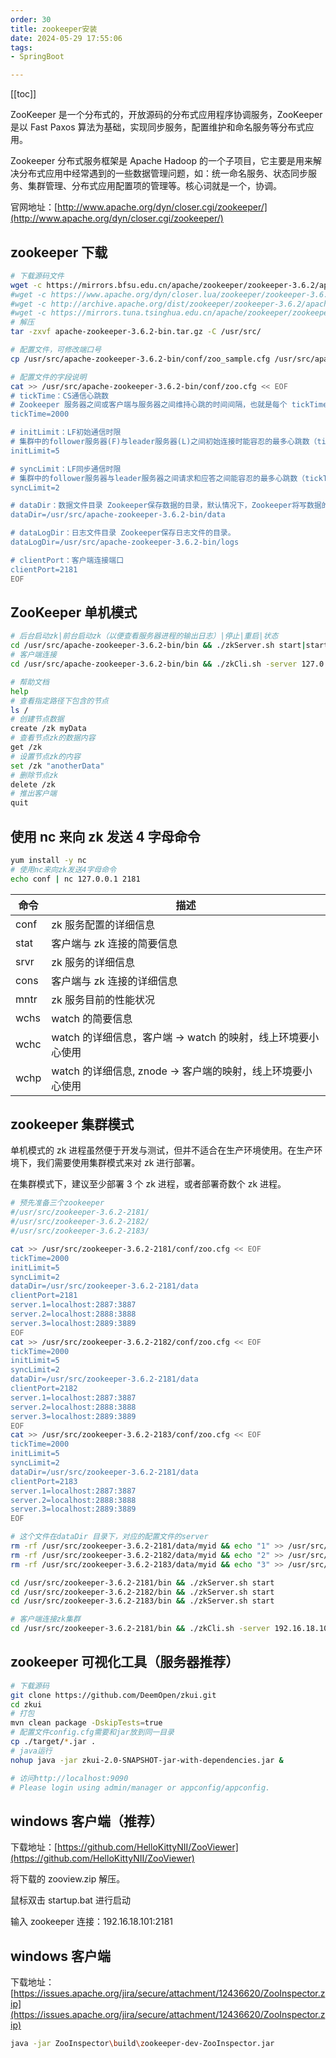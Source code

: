 ```yaml
---
order: 30
title: zookeeper安装
date: 2024-05-29 17:55:06
tags:
- SpringBoot

---
```


<!-- more -->
[[toc]]

ZooKeeper 是一个分布式的，开放源码的分布式应用程序协调服务，ZooKeeper 是以 Fast Paxos 算法为基础，实现同步服务，配置维护和命名服务等分布式应用。

Zookeeper 分布式服务框架是 Apache Hadoop 的一个子项目，它主要是用来解决分布式应用中经常遇到的一些数据管理问题，如：统一命名服务、状态同步服务、集群管理、分布式应用配置项的管理等。核心词就是一个，协调。

官网地址：[http://www.apache.org/dyn/closer.cgi/zookeeper/](http://www.apache.org/dyn/closer.cgi/zookeeper/)

<!-- more -->

## zookeeper 下载

```bash
# 下载源码文件
wget -c https://mirrors.bfsu.edu.cn/apache/zookeeper/zookeeper-3.6.2/apache-zookeeper-3.6.2-bin.tar.gz
#wget -c https://www.apache.org/dyn/closer.lua/zookeeper/zookeeper-3.6.2/apache-zookeeper-3.6.2-bin.tar.gz
#wget -c http://archive.apache.org/dist/zookeeper/zookeeper-3.6.2/apache-zookeeper-3.6.2-bin.tar.gz
#wget -c https://mirrors.tuna.tsinghua.edu.cn/apache/zookeeper/zookeeper-3.6.2/apache-zookeeper-3.6.2-bin.tar.gz
# 解压
tar -zxvf apache-zookeeper-3.6.2-bin.tar.gz -C /usr/src/

# 配置文件，可修改端口号
cp /usr/src/apache-zookeeper-3.6.2-bin/conf/zoo_sample.cfg /usr/src/apache-zookeeper-3.6.2-bin/conf/zoo.cfg

# 配置文件的字段说明
cat >> /usr/src/apache-zookeeper-3.6.2-bin/conf/zoo.cfg << EOF
# tickTime：CS通信心跳数
# Zookeeper 服务器之间或客户端与服务器之间维持心跳的时间间隔，也就是每个 tickTime 时间就会发送一个心跳。tickTime以毫秒为单位。
tickTime=2000

# initLimit：LF初始通信时限
# 集群中的follower服务器(F)与leader服务器(L)之间初始连接时能容忍的最多心跳数（tickTime的数量）。
initLimit=5

# syncLimit：LF同步通信时限
# 集群中的follower服务器与leader服务器之间请求和应答之间能容忍的最多心跳数（tickTime的数量）。
syncLimit=2

# dataDir：数据文件目录 Zookeeper保存数据的目录，默认情况下，Zookeeper将写数据的日志文件也保存在这个目录里。
dataDir=/usr/src/apache-zookeeper-3.6.2-bin/data

# dataLogDir：日志文件目录 Zookeeper保存日志文件的目录。
dataLogDir=/usr/src/apache-zookeeper-3.6.2-bin/logs

# clientPort：客户端连接端口
clientPort=2181
EOF
```

## ZooKeeper 单机模式

```bash
# 后台启动zk|前台启动zk（以便查看服务器进程的输出日志）|停止|重启|状态
cd /usr/src/apache-zookeeper-3.6.2-bin/bin && ./zkServer.sh start|start-foreground|stop|restart|status
# 客户端连接
cd /usr/src/apache-zookeeper-3.6.2-bin/bin && ./zkCli.sh -server 127.0.0.1:2181

# 帮助文档
help
# 查看指定路径下包含的节点
ls /
# 创建节点数据
create /zk myData
# 查看节点zk的数据内容
get /zk
# 设置节点zk的内容
set /zk "anotherData"
# 删除节点zk
delete /zk
# 推出客户端
quit
```

## 使用 nc 来向 zk 发送 4 字母命令

```bash
yum install -y nc
# 使用nc来向zk发送4字母命令
echo conf | nc 127.0.0.1 2181
```

| 命令 | 描述                                                         |
| ---- | ------------------------------------------------------------ |
| conf | zk 服务配置的详细信息                                        |
| stat | 客户端与 zk 连接的简要信息                                   |
| srvr | zk 服务的详细信息                                            |
| cons | 客户端与 zk 连接的详细信息                                   |
| mntr | zk 服务目前的性能状况                                        |
| wchs | watch 的简要信息                                             |
| wchc | watch 的详细信息，客户端 -> watch 的映射，线上环境要小心使用 |
| wchp | watch 的详细信息, znode -> 客户端的映射，线上环境要小心使用  |

## zookeeper 集群模式

单机模式的 zk 进程虽然便于开发与测试，但并不适合在生产环境使用。在生产环境下，我们需要使用集群模式来对 zk 进行部署。

在集群模式下，建议至少部署 3 个 zk 进程，或者部署奇数个 zk 进程。

```bash
# 预先准备三个zookeeper
#/usr/src/zookeeper-3.6.2-2181/
#/usr/src/zookeeper-3.6.2-2182/
#/usr/src/zookeeper-3.6.2-2183/

cat >> /usr/src/zookeeper-3.6.2-2181/conf/zoo.cfg << EOF
tickTime=2000
initLimit=5
syncLimit=2
dataDir=/usr/src/zookeeper-3.6.2-2181/data
clientPort=2181
server.1=localhost:2887:3887
server.2=localhost:2888:3888
server.3=localhost:2889:3889
EOF
cat >> /usr/src/zookeeper-3.6.2-2182/conf/zoo.cfg << EOF
tickTime=2000
initLimit=5
syncLimit=2
dataDir=/usr/src/zookeeper-3.6.2-2181/data
clientPort=2182
server.1=localhost:2887:3887
server.2=localhost:2888:3888
server.3=localhost:2889:3889
EOF
cat >> /usr/src/zookeeper-3.6.2-2183/conf/zoo.cfg << EOF
tickTime=2000
initLimit=5
syncLimit=2
dataDir=/usr/src/zookeeper-3.6.2-2181/data
clientPort=2183
server.1=localhost:2887:3887
server.2=localhost:2888:3888
server.3=localhost:2889:3889
EOF

# 这个文件在dataDir 目录下，对应的配置文件的server
rm -rf /usr/src/zookeeper-3.6.2-2181/data/myid && echo "1" >> /usr/src/zookeeper-3.6.2-2181/data/myid
rm -rf /usr/src/zookeeper-3.6.2-2182/data/myid && echo "2" >> /usr/src/zookeeper-3.6.2-2182/data/myid
rm -rf /usr/src/zookeeper-3.6.2-2183/data/myid && echo "3" >> /usr/src/zookeeper-3.6.2-2183/data/myid

cd /usr/src/zookeeper-3.6.2-2181/bin && ./zkServer.sh start
cd /usr/src/zookeeper-3.6.2-2182/bin && ./zkServer.sh start
cd /usr/src/zookeeper-3.6.2-2183/bin && ./zkServer.sh start

# 客户端连接zk集群
cd /usr/src/zookeeper-3.6.2-2181/bin && ./zkCli.sh -server 192.16.18.101:2181,192.16.18.101:2182,192.16.18.101:2183
```

## zookeeper 可视化工具（服务器推荐）

```bash
# 下载源码
git clone https://github.com/DeemOpen/zkui.git
cd zkui
# 打包
mvn clean package -DskipTests=true
# 配置文件config.cfg需要和jar放到同一目录
cp ./target/*.jar .
# java运行
nohup java -jar zkui-2.0-SNAPSHOT-jar-with-dependencies.jar &

# 访问http://localhost:9090
# Please login using admin/manager or appconfig/appconfig.
```

## windows 客户端（推荐）

下载地址：[https://github.com/HelloKittyNII/ZooViewer](https://github.com/HelloKittyNII/ZooViewer)

将下载的 zooview.zip 解压。

鼠标双击 startup.bat 进行启动

输入 zookeeper 连接：192.16.18.101:2181

## windows 客户端

下载地址：[https://issues.apache.org/jira/secure/attachment/12436620/ZooInspector.zip](https://issues.apache.org/jira/secure/attachment/12436620/ZooInspector.zip)

```bash
java -jar ZooInspector\build\zookeeper-dev-ZooInspector.jar
```
